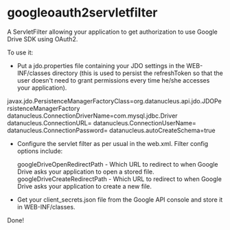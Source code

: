 googleoauth2servletfilter
=========================

A ServletFilter allowing your application to get authorization to use Google Drive SDK using OAuth2. 

To use it: 

* Put a jdo.properties file containing your JDO settings in the WEB-INF/classes directory (this is used to persist the refreshToken so that the user doesn't need to grant permissions every time he/she accesses your application). 

javax.jdo.PersistenceManagerFactoryClass=org.datanucleus.api.jdo.JDOPersistenceManagerFactory
datanucleus.ConnectionDriverName=com.mysql.jdbc.Driver
datanucleus.ConnectionURL=<YourURL>
datanucleus.ConnectionUserName=<YourUsername>
datanucleus.ConnectionPassword=<YourPassword>
datanucleus.autoCreateSchema=true

* Configure the servlet filter as per usual in the web.xml. Filter config options include:
	
	googleDriveOpenRedirectPath - Which URL to redirect to when Google Drive asks your application to open a stored file.
	googleDriveCreateRedirectPath - Which URL to redirect to when Google Drive asks your application to create a new file.
	
* Get your client_secrets.json file from the Google API console and store it in WEB-INF/classes.

Done!